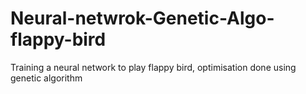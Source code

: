 # Neural-netwrok-Genetic-Algo-flappy-bird
Training a neural network to play flappy bird, optimisation done using genetic algorithm
